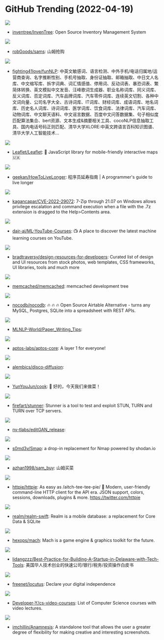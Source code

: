 # GitHub Trending (2022-04-19)

![](https://img.shields.io/badge/JavaScript-New%2038-green?style=flat-square&logo=appveyor)
- [inventree/InvenTree](https://github.com/inventree/InvenTree): Open Source Inventory Management System

![](https://img.shields.io/badge/Go-New%2044-green?style=flat-square&logo=appveyor)
- [robGoods/sams](https://github.com/robGoods/sams): 山姆抢购

![](https://img.shields.io/badge/Python-New%20163-green?style=flat-square&logo=appveyor)
- [fighting41love/funNLP](https://github.com/fighting41love/funNLP): 中英文敏感词、语言检测、中外手机/电话归属地/运营商查询、名字推断性别、手机号抽取、身份证抽取、邮箱抽取、中日文人名库、中文缩写库、拆字词典、词汇情感值、停用词、反动词表、暴恐词表、繁简体转换、英文模拟中文发音、汪峰歌词生成器、职业名称词库、同义词库、反义词库、否定词库、汽车品牌词库、汽车零件词库、连续英文切割、各种中文词向量、公司名字大全、古诗词库、IT词库、财经词库、成语词库、地名词库、历史名人词库、诗词词库、医学词库、饮食词库、法律词库、汽车词库、动物词库、中文聊天语料、中文谣言数据、百度中文问答数据集、句子相似度匹配算法集合、bert资源、文本生成&摘要相关工具、cocoNLP信息抽取工具、国内电话号码正则匹配、清华大学XLORE:中英文跨语言百科知识图谱、清华大学人工智能技术…

![](https://img.shields.io/badge/JavaScript-New%2024-green?style=flat-square&logo=appveyor)
- [Leaflet/Leaflet](https://github.com/Leaflet/Leaflet): 🍃 JavaScript library for mobile-friendly interactive maps 🇺🇦

![](https://img.shields.io/badge/none-New%201-green?style=flat-square&logo=appveyor)
- [geekan/HowToLiveLonger](https://github.com/geekan/HowToLiveLonger): 程序员延寿指南 | A programmer's guide to live longer

![](https://img.shields.io/badge/HTML-New%20175-green?style=flat-square&logo=appveyor)
- [kagancapar/CVE-2022-29072](https://github.com/kagancapar/CVE-2022-29072): 7-Zip through 21.07 on Windows allows privilege escalation and command execution when a file with the .7z extension is dragged to the Help>Contents area.

![](https://img.shields.io/badge/none-New%20276-green?style=flat-square&logo=appveyor)
- [dair-ai/ML-YouTube-Courses](https://github.com/dair-ai/ML-YouTube-Courses): 📺 A place to discover the latest machine learning courses on YouTube.

![](https://img.shields.io/badge/none-New%20584-green?style=flat-square&logo=appveyor)
- [bradtraversy/design-resources-for-developers](https://github.com/bradtraversy/design-resources-for-developers): Curated list of design and UI resources from stock photos, web templates, CSS frameworks, UI libraries, tools and much more

![](https://img.shields.io/badge/C-New%205-green?style=flat-square&logo=appveyor)
- [memcached/memcached](https://github.com/memcached/memcached): memcached development tree

![](https://img.shields.io/badge/TypeScript-New%2071-green?style=flat-square&logo=appveyor)
- [nocodb/nocodb](https://github.com/nocodb/nocodb): 🔥 🔥 🔥 Open Source Airtable Alternative - turns any MySQL, Postgres, SQLite into a spreadsheet with REST APIs.

![](https://img.shields.io/badge/none-New%20171-green?style=flat-square&logo=appveyor)
- [MLNLP-World/Paper_Writing_Tips](https://github.com/MLNLP-World/Paper_Writing_Tips): 

![](https://img.shields.io/badge/Rust-New%20193-green?style=flat-square&logo=appveyor)
- [aptos-labs/aptos-core](https://github.com/aptos-labs/aptos-core): A layer 1 for everyone!

![](https://img.shields.io/badge/Jupyter%20Notebook-New%2064-green?style=flat-square&logo=appveyor)
- [alembics/disco-diffusion](https://github.com/alembics/disco-diffusion): 

![](https://img.shields.io/badge/Vue-New%20380-green?style=flat-square&logo=appveyor)
- [YunYouJun/cook](https://github.com/YunYouJun/cook): 🍲 好的，今天我们来做菜！

![](https://img.shields.io/badge/Go-New%2018-green?style=flat-square&logo=appveyor)
- [firefart/stunner](https://github.com/firefart/stunner): Stunner is a tool to test and exploit STUN, TURN and TURN over TCP servers.

![](https://img.shields.io/badge/Python-New%2041-green?style=flat-square&logo=appveyor)
- [nv-tlabs/editGAN_release](https://github.com/nv-tlabs/editGAN_release): 

![](https://img.shields.io/badge/Go-New%2015-green?style=flat-square&logo=appveyor)
- [s0md3v/Smap](https://github.com/s0md3v/Smap): a drop-in replacement for Nmap powered by shodan.io

![](https://img.shields.io/badge/Python-New%2037-green?style=flat-square&logo=appveyor)
- [azhan1998/sam_buy](https://github.com/azhan1998/sam_buy): 山姆买菜

![](https://img.shields.io/badge/Python-New%201-green?style=flat-square&logo=appveyor)
- [httpie/httpie](https://github.com/httpie/httpie): As easy as /aitch-tee-tee-pie/ 🥧 Modern, user-friendly command-line HTTP client for the API era. JSON support, colors, sessions, downloads, plugins & more. https://twitter.com/httpie

![](https://img.shields.io/badge/Objective-C-New%202-green?style=flat-square&logo=appveyor)
- [realm/realm-swift](https://github.com/realm/realm-swift): Realm is a mobile database: a replacement for Core Data & SQLite

![](https://img.shields.io/badge/C%2B%2B-New%205-green?style=flat-square&logo=appveyor)
- [hexops/mach](https://github.com/hexops/mach): Mach is a game engine & graphics toolkit for the future.

![](https://img.shields.io/badge/none-New%2020-green?style=flat-square&logo=appveyor)
- [lidangzzz/Best-Practice-for-Building-A-Startup-in-Delaware-with-Tech-Tools](https://github.com/lidangzzz/Best-Practice-for-Building-A-Startup-in-Delaware-with-Tech-Tools): 美国华人技术创业的快速公司/银行/税务/投资操作白皮书

![](https://img.shields.io/badge/Rust-New%20266-green?style=flat-square&logo=appveyor)
- [freenet/locutus](https://github.com/freenet/locutus): Declare your digital independence

![](https://img.shields.io/badge/none-New%20153-green?style=flat-square&logo=appveyor)
- [Developer-Y/cs-video-courses](https://github.com/Developer-Y/cs-video-courses): List of Computer Science courses with video lectures.

![](https://img.shields.io/badge/C%23-New%2076-green?style=flat-square&logo=appveyor)
- [imchillin/Anamnesis](https://github.com/imchillin/Anamnesis): A standalone tool that allows the user a greater degree of flexibility for making creative and interesting screenshots.

